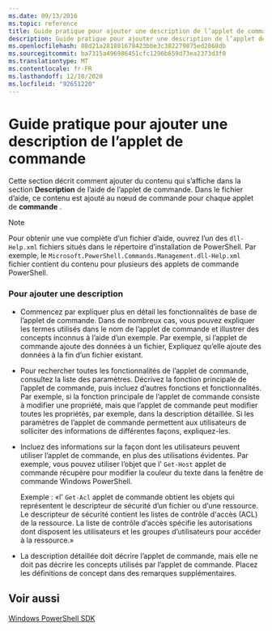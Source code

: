 ```yaml
---
ms.date: 09/13/2016
ms.topic: reference
title: Guide pratique pour ajouter une description de l’applet de commande
description: Guide pratique pour ajouter une description de l’applet de commande
ms.openlocfilehash: 08d21a281881678423bbe3c382279875ed2868db
ms.sourcegitcommit: ba7315a496986451cfc1296b659d73ea2373d3f0
ms.translationtype: MT
ms.contentlocale: fr-FR
ms.lasthandoff: 12/10/2020
ms.locfileid: "92651220"
---
```

# <a name="how-to-add-a-cmdlet-description"></a>Guide pratique pour ajouter une description de l’applet de commande

Cette section décrit comment ajouter du contenu qui s’affiche dans la section **Description** de l’aide de l’applet de commande. Dans le fichier d’aide, ce contenu est ajouté au nœud de commande pour chaque applet de **commande** .

> [!NOTE]
> Pour obtenir une vue complète d’un fichier d’aide, ouvrez l’un des `dll-Help.xml` fichiers situés dans le répertoire d’installation de PowerShell. Par exemple, le `Microsoft.PowerShell.Commands.Management.dll-Help.xml` fichier contient du contenu pour plusieurs des applets de commande PowerShell.

### <a name="to-add-a-description"></a>Pour ajouter une description

- Commencez par expliquer plus en détail les fonctionnalités de base de l’applet de commande. Dans de nombreux cas, vous pouvez expliquer les termes utilisés dans le nom de l’applet de commande et illustrer des concepts inconnus à l’aide d’un exemple. Par exemple, si l’applet de commande ajoute des données à un fichier, Expliquez qu’elle ajoute des données à la fin d’un fichier existant.

- Pour rechercher toutes les fonctionnalités de l’applet de commande, consultez la liste des paramètres. Décrivez la fonction principale de l’applet de commande, puis incluez d’autres fonctions et fonctionnalités. Par exemple, si la fonction principale de l’applet de commande consiste à modifier une propriété, mais que l’applet de commande peut modifier toutes les propriétés, par exemple, dans la description détaillée. Si les paramètres de l’applet de commande permettent aux utilisateurs de solliciter des informations de différentes façons, expliquez-les.

- Incluez des informations sur la façon dont les utilisateurs peuvent utiliser l’applet de commande, en plus des utilisations évidentes. Par exemple, vous pouvez utiliser l’objet que l' `Get-Host` applet de commande récupère pour modifier la couleur du texte dans la fenêtre de commande Windows PowerShell.

  Exemple : «l' `Get-Acl` applet de commande obtient les objets qui représentent le descripteur de sécurité d’un fichier ou d’une ressource. Le descripteur de sécurité contient les listes de contrôle d'accès (ACL) de la ressource. La liste de contrôle d’accès spécifie les autorisations dont disposent les utilisateurs et les groupes d’utilisateurs pour accéder à la ressource.»

- La description détaillée doit décrire l’applet de commande, mais elle ne doit pas décrire les concepts utilisés par l’applet de commande. Placez les définitions de concept dans des remarques supplémentaires.

## <a name="see-also"></a>Voir aussi

[Windows PowerShell SDK](../windows-powershell-reference.md)
